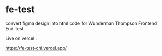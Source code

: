 # fe-test
convert figma design into html code for Wunderman Thompson Frontend End Test


Live on vercel :

https://fe-test-chi.vercel.app/
